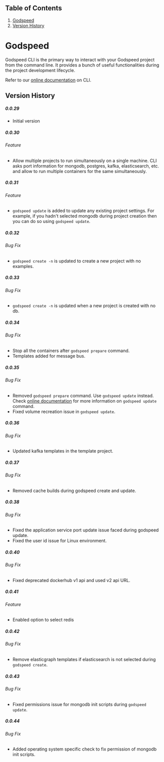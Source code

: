 ## Table of Contents

1. [Godspeed](#godspeed)
2. [Version History](#version-history)

# Godspeed

Godspeed CLI is the primary way to interact with your Godspeed project from the command line. It provides a bunch of useful functionalities during the project development lifecycle.

Refer to our [online documentation](https://docs.mindgrep.com/docs/microservices/introduction-cli) on CLI.

## Version History

##### 0.0.29

- Initial version

##### 0.0.30

###### Feature

- Allow multiple projects to run simultaneously on a single machine. CLI asks port information for mongodb, postgres, kafka, elasticsearch, etc. and allow to run multiple containers for the same simultaneously.

##### 0.0.31

###### Feature

- `godspeed update` is added to update any existing project settings.
  For example, if you hadn't selected mongodb during project creation then you can do so using `godspeed update`.

##### 0.0.32

###### Bug Fix

- `godspeed create -n` is updated to create a new project with no examples.

##### 0.0.33

###### Bug Fix

- `godspeed create -n` is updated when a new project is created with no db.

##### 0.0.34

###### Bug Fix

- Stop all the containers after `godspeed prepare` command.
- Templates added for message bus.

##### 0.0.35

###### Bug Fix

- Removed `godspeed prepare` command. Use `godspeed update` instead. Check [online documentation](https://docs.mindgrep.com/docs/microservices/introduction-cli) for more information on `godspeed update` command.
- Fixed volume recreation issue in `godspeed update`.

##### 0.0.36

###### Bug Fix

- Updated kafka templates in the template project.

##### 0.0.37

###### Bug Fix

- Removed cache builds during godspeed create and update.

##### 0.0.38

###### Bug Fix

- Fixed the application service port update issue faced during godspeed update.
- Fixed the user id issue for Linux environment.

##### 0.0.40

###### Bug Fix

- Fixed deprecated dockerhub v1 api and used v2 api URL.

##### 0.0.41

###### Feature

- Enabled option to select redis

##### 0.0.42

###### Bug Fix

- Remove elasticgraph templates if elasticsearch is not selected during `godspeed create`.

##### 0.0.43

###### Bug Fix

- Fixed permissions issue for mongodb init scripts during `godspeed update`.

##### 0.0.44

###### Bug Fix

- Added operating system specific check to fix permission of mongodb init scripts.

